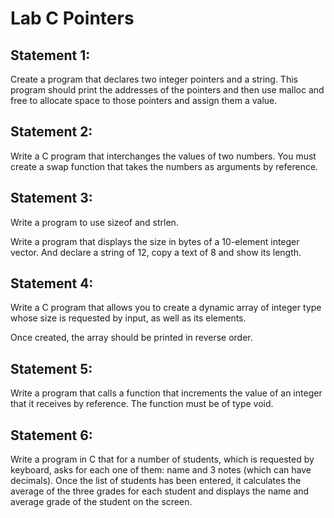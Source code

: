 # Lab C Pointers 

## Statement 1:

Create a program that declares two integer pointers and a string. 
This program should print the addresses of the pointers and then use malloc and free to allocate space to those pointers and assign them a value.

## Statement 2:

Write a C program that interchanges the values of two numbers. 
You must create a swap function that takes the numbers as arguments by reference.

## Statement 3:

Write a program to use sizeof and strlen. 

Write a program that displays the size in bytes of a 10-element integer vector. 
And declare a string of 12, copy a text of 8 and show its length.


## Statement 4:

Write a C program that allows you to create a dynamic array of integer type whose size is requested by input, as well as its elements. 

Once created, the array should be printed in reverse order.


## Statement 5:

Write a program that calls a function that increments the value of an integer that it receives by reference. 
The function must be of type void.


## Statement 6:

Write a program in C that for a number of students, which is requested by keyboard, asks for each one of them: name and 3 notes (which can have decimals). 
Once the list of students has been entered, it calculates the average of the three grades for each student and displays the name and average grade of the student on the screen.


